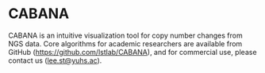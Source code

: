 # CABANA
CABANA is an intuitive visualization tool for copy number changes from NGS data. Core algorithms for academic researchers are available from GitHub (https://github.com/lstlab/CABANA), and for commercial use, please contact us (lee.st@yuhs.ac).

